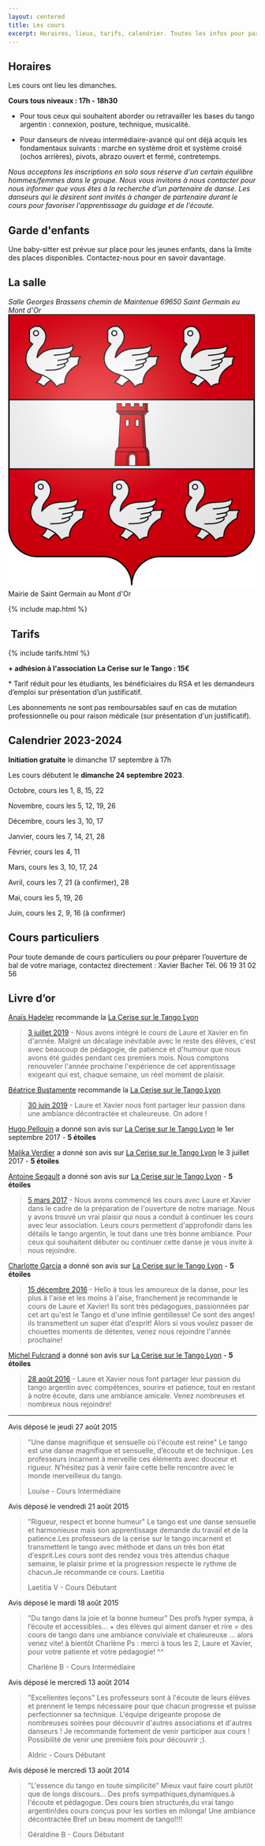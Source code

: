 ```yaml
---
layout: centered
title: Les cours
excerpt: Horaires, lieux, tarifs, calendrier. Toutes les infos pour partir du bon pied.
---
```


## Horaires

Les cours ont lieu les dimanches.

**Cours tous niveaux : 17h - 18h30**

- Pour tous ceux qui souhaitent aborder ou retravailler les bases du tango argentin : connexion, posture, technique, musicalité.

- Pour danseurs de niveau intermédiaire-avancé qui ont déjà acquis les fondamentaux suivants : marche en système droit et système croisé (ochos arrières), pivots, abrazo ouvert et fermé, contretemps.


_Nous acceptons les inscriptions en solo sous réserve d'un certain équilibre hommes/femmes dans le groupe. Nous vous invitons à nous contacter pour nous informer que vous êtes à la recherche d'un partenaire de danse. Les danseurs qui le désirent sont invités à changer de partenaire durant le cours pour favoriser l'apprentissage du guidage et de l'écoute._


## Garde d'enfants

Une baby-sitter est prévue sur place pour les jeunes enfants, dans la limite des places disponibles.
Contactez-nous pour en savoir davantage.


## La salle


<address>Salle Georges Brassens
chemin de Maintenue
69650 Saint Germain eu Mont d'Or
</address>
<img src="/img/blason-sgmo.png" alt="sgmo" class="icon"/> Mairie de Saint Germain au Mont d'Or

{% include map.html %}

## &nbsp;Tarifs&nbsp;

{% include tarifs.html %}

**+ adhésion à l'association La Cerise sur le Tango : 15€**

\* Tarif réduit pour les étudiants, les bénéficiaires du RSA et les
demandeurs d’emploi sur présentation d’un justificatif.

Les abonnements ne sont pas remboursables sauf en cas de mutation
professionnelle ou pour raison médicale (sur présentation d'un
justificatif).


## Calendrier 2023-2024

**Initiation gratuite** le dimanche 17 septembre à 17h

Les cours débutent le **dimanche 24 septembre 2023**.

Octobre, cours les 1, 8, 15, 22

Novembre, cours les 5, 12, 19, 26

Décembre, cours les 3, 10, 17

Janvier, cours les 7, 14, 21, 28

Février, cours les 4, 11

Mars, cours les 3, 10, 17, 24

Avril, cours les 7, 21 (à confirmer), 28

Mai, cours les 5, 19, 26

Juin, cours les 2, 9, 16 (à confirmer)


## Cours particuliers

Pour toute demande de cours particuliers ou pour préparer l’ouverture de
bal de votre mariage, contactez directement : Xavier Bacher Tél. 06 19 31 02 56


## Livre d’or
[Anaïs Hadeler](https://www.facebook.com/anais.hadeler) recommande la [La Cerise sur le Tango Lyon](https://www.facebook.com/lacerisesurletangolyon/?ref=page_internal)

>[3 juillet 2019](https://www.facebook.com/anais.hadeler/posts/10158760134699768) - Nous avons intégré le cours de Laure et Xavier en fin d'année. Malgré un décalage inévitable avec le reste 
des élèves, c'est avec beaucoup de pédagogie, de patience et d'humour 
que nous avons été guidés pendant ces premiers mois. Nous comptons 
renouveler l'année prochaine l'expérience de cet apprentissage exigeant 
qui est, chaque semaine, un réel moment de plaisir.

[Béatrice Bustamente](https://www.facebook.com/beatrice.bustamente) recommande la [La Cerise sur le Tango Lyon](https://www.facebook.com/lacerisesurletangolyon/?ref=page_internal)

>[30 juin 2019](https://www.facebook.com/beatrice.bustamente/posts/10218888929472258) - Laure et Xavier nous font partager leur passion dans une ambiance décontractée et chaleureuse. On adore !

[Hugo Pellouin](https://www.facebook.com/hugo.pellouin) a donné son avis 
sur [La Cerise sur le Tango Lyon](https://www.facebook.com/hugo.pellouin/activity/922776771209991) le 1er septembre 2017 - **5
étoiles**

[Malika Verdier](https://www.facebook.com/malika.verdier) a donné son avis 
sur [La Cerise sur le Tango Lyon](https://www.facebook.com/malika.verdier/activity/10155006532443853) le 3 juillet 2017 - **5
étoiles**

[Antoine Segault](https://www.facebook.com/segault) a donné son avis 
sur [La Cerise sur le Tango Lyon](https://www.facebook.com/lacerisesurletangolyon/?ref=page_internal) - **5
étoiles**

>[5 mars 2017](https://www.facebook.com/segault/posts/10155193621319701:0) - Nous avons commencé les cours avec Laure et Xavier dans le cadre de la
préparation de l'ouverture de notre mariage. Nous y avons trouvé un vrai
plaisir qui nous a conduit à continuer les cours avec leur association.
Leurs cours permettent d'approfondir dans les détails le tango argentin, le
tout dans une très bonne ambiance.
Pour ceux qui souhaitent débuter ou continuer cette danse je vous invite à
nous rejoindre.


[Charlotte Garcia](https://www.facebook.com/charlotte.garcia.777) a donné
son avis sur [La Cerise sur le Tango Lyon](https://www.facebook.com/lacerisesurletangolyon/?ref=page_internal) - **5
étoiles**

>[15 décembre 2016](https://www.facebook.com/charlotte.garcia.777/posts/10155122801788455:0) - Hello à tous les amoureux de la danse, pour les plus à l'aise et les moins
à l'aise, franchement je recommande le cours de Laure et Xavier! Ils sont
très pédagogues, passionnées par cet art qu'est le Tango et d'une infinie
gentillesse! Ce sont des anges! ils transmettent un super état d'esprit!
Alors si vous voulez passer de chouettes moments de détentes, venez nous
rejoindre l'année prochaine!

[Michel Fulcrand](https://www.facebook.com/michel.fulcrand) a donné son avis
sur [La Cerise sur le Tango Lyon](https://www.facebook.com/lacerisesurletangolyon/?ref=page_internal) - **5 étoiles**

>[28 août 2016](https://www.facebook.com/michel.fulcrand/posts/10205201395233832:0) - Laure et Xavier nous font partager leur passion du tango argentin avec
compétences, sourire et patience, tout en restant à notre écoute, dans une
ambiance amicale. Venez nombreuses et nombreux nous rejoindre!

<hr/>

Avis déposé le jeudi 27 août 2015

> "Une danse magnifique et sensuelle où l'écoute est reine" Le tango est
une danse magnifique et sensuelle, d’écoute et de technique. Les
professeurs incarnent à merveille ces éléments avec douceur et rigueur.
N’hésitez pas à venir faire cette belle rencontre avec le monde
merveilleux du tango.
>
> Louise - Cours Intermédiaire

Avis déposé le vendredi 21 août 2015

> "Rigueur, respect et bonne humeur" Le tango est une danse sensuelle et
harmonieuse mais son apprentissage demande du travail et de la
patience.Les professeurs de la cerise sur le tango incarnent et
transmettent le tango avec méthode et dans un très bon état d'esprit.Les
cours sont des rendez vous très attendus chaque semaine, le plaisir
prime et la progression respecte le rythme de chacun.Je recommande ce
cours. Laetitia
>
> Laetitia V - Cours Débutant

Avis déposé le mardi 18 août 2015

> "Du tango dans la joie et la bonne humeur" Des profs hyper sympa, à
l’écoute et accessibles... + des élèves qui aiment danser et rire = des
cours de tango dans une ambiance conviviale et chaleureuse ... alors
venez vite! à bientôt Charlène Ps : merci à tous les 2, Laure et Xavier,
pour votre patiente et votre pédagogie! ^^
>
>  Charlène B - Cours Intermédiaire

Avis déposé le mercredi 13 août 2014

> "Excellentes leçons" Les professeurs sont à l'écoute de leurs élèves et
prennent le temps nécessaire pour que chacun progresse et puisse
perfectionner sa technique. L'équipe dirigeante propose de nombreuses
soirées pour découvrir d'autres associations et d'autres danseurs ! Je
recommande fortement de venir participer aux cours ! Possibilité de
venir une première fois pour découvrir ;).
>
> Aldric - Cours Débutant

Avis déposé le mercredi 13 août 2014

> "L'essence du tango en toute simplicité" Mieux vaut faire court plutôt
que de longs discours... Des profs sympathiques,dynamiques.à l'écoute et
pédagogue. Des cours bien structurés,du vrai tango argentin!des cours
conçus pour les sorties en milonga! Une ambiance décontractée Bref un
beau moment de tango!!!!
>
> Géraldine B - Cours Débutant
